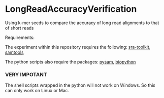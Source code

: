 # LongReadAccuracyVerification
Using k-mer seeds to compare the accuracy of long read alignments to that of short reads

Requirements:

The experiment within this repository requires the following:
[sra-toolkit](https://github.com/ncbi/sra-tools/wiki/01.-Downloading-SRA-Toolkit),
[samtools](https://github.com/samtools/samtools)

The python scripts also require the packages:
[pysam](https://pysam.readthedocs.io/en/latest/index.html),
[biopython](https://biopython.org/)


### VERY IMPOTANT ###
The shell scripts wrapped in the python will not work on Windows. 
So this can only work on Linux or Mac.
